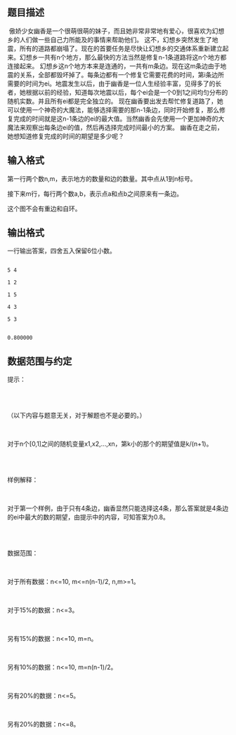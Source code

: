 ## 题目描述

<p> 傲娇少女幽香是一个很萌很萌的妹子，而且她非常非常地有爱心，很喜欢为幻想乡的人们做一些自己力所能及的事情来帮助他们。 这不，幻想乡突然发生了地震，所有的道路都崩塌了。现在的首要任务是尽快让幻想乡的交通体系重新建立起来。幻想乡一共有n个地方，那么最快的方法当然是修复n-1条道路将这n个地方都连接起来。 幻想乡这n个地方本来是连通的，一共有m条边。现在这m条边由于地震的关系，全部都毁坏掉了。每条边都有一个修复它需要花费的时间，第i条边所需要的时间为ei。地震发生以后，由于幽香是一位人生经验丰富，见得多了的长者，她根据以前的经验，知道每次地震以后，每个ei会是一个0到1之间均匀分布的随机实数。并且所有ei都是完全独立的。 现在幽香要出发去帮忙修复道路了，她可以使用一个神奇的大魔法，能够选择需要的那n-1条边，同时开始修复，那么修复完成的时间就是这n-1条边的ei的最大值。当然幽香会先使用一个更加神奇的大魔法来观察出每条边ei的值，然后再选择完成时间最小的方案。 幽香在走之前，她想知道修复完成的时间的期望是多少呢？ </p>

## 输入格式

<div>
 第一行两个数n,m，表示地方的数量和边的数量。其中点从1到n标号。 
</div>
<div>
 接下来m行，每行两个数a,b，表示点a和点b之间原来有一条边。 
</div>
<div>
 这个图不会有重边和自环。 
</div>

## 输出格式

<div>
 一行输出答案，四舍五入保留6位小数。 
</div>

```input1
5 4
1 2
1 5
4 3
5 3
```
```output1
0.800000
```
## 数据范围与约定

<div>
 提示： 
</div><br>
<div>
 <br>
 <div>
  （以下内容与题意无关，对于解题也不是必要的。） 
 </div><br>
 <div>
  对于n个[0,1]之间的随机变量x1,x2,...,xn，第k小的那个的期望值是k/(n+1)。 
 </div><br>
 <div></div><br>
 <div>
  样例解释： 
 </div><br>
 <div>
  对于第一个样例，由于只有4条边，幽香显然只能选择这4条，那么答案就是4条边的ei中最大的数的期望，由提示中的内容，可知答案为0.8。 
 </div><br>
 <div></div><br>
 <div>
  数据范围： 
 </div><br>
 <div>
  对于所有数据：n<=10, m<=n(n-1)/2, n,m>=1。 
 </div><br>
 <div>
  对于15%的数据：n<=3。 
 </div><br>
 <div>
  另有15%的数据：n<=10, m=n。 
 </div><br>
 <div>
  另有10%的数据：n<=10, m=n(n-1)/2。 
 </div><br>
 <div>
  另有20%的数据：n<=5。 
 </div><br>
 <div>
  另有20%的数据：n<=8。
 </div><br>
</div><br>
<div></div><br>
<div></div>

